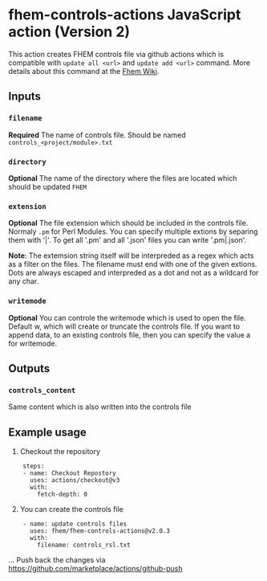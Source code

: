 # fhem-controls-actions JavaScript action (Version 2)

This action creates FHEM controls file via github actions which is compatible with `update all <url>` and `update add <url>` command.
More details about this command at the [Fhem Wiki](https://wiki.fhem.de/wiki/Update#update_all).

## Inputs

### `filename`

**Required** The name of controls file. Should be named `controls_<project/module>.txt`

### `directory`

**Optional** The name of the directory where the files are located which should be updated `FHEM`

### `extension`

**Optional** The file extension which should be included in the controls file. Normaly `.pm` for Perl Modules.
You can specify multiple extions by separing them with '|'. To get all '.pm' and all '.json' files you can write '.pm|.json'. 

**Note**: The extemsion string itself will be interpreded as a regex which acts as a filter on the files. The filename must end with one of the given extions. Dots are always escaped and interpreded as a dot and not as a wildcard for any char.

### `writemode`

**Optional** You can controle the writemode which is used to open the file. Default w, which will create or truncate the controls file.
If you want to append data, to an existing controls file, then you can specify the value a for writemode.

## Outputs
### `controls_content`
Same content which is also written into the controls file


## Example usage
1. Checkout the repository

```
    steps: 
    - name: Checkout Repostory
      uses: actions/checkout@v3
      with:
        fetch-depth: 0

```

2. You can create the controls file
```
    - name: update controls files
      uses: fhem/fhem-controls-actions@v2.0.3
      with:
        filename: controls_rsl.txt 
```
...
Push back the changes via https://github.com/marketplace/actions/github-push
